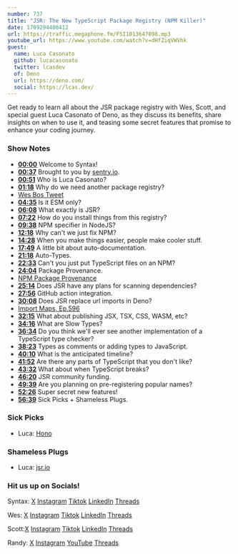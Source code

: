 ```yaml
---
number: 737
title: "JSR: The New TypeScript Package Registry (NPM Killer)"
date: 1709294400412
url: https://traffic.megaphone.fm/FSI1013647098.mp3
youtube_url: https://www.youtube.com/watch?v=dHfZiqVWVhk
guest:
  name: Luca Casonato
  github: lucacasonato
  twitter: lcasdev
  of: Deno
  url: https://deno.com/
  social: https://lcas.dev/
---
```


Get ready to learn all about the JSR package registry with Wes, Scott, and special guest Luca Casonato of Deno, as they discuss its benefits, share insights on when to use it, and teasing some secret features that promise to enhance your coding journey.

### Show Notes

* **[00:00](#t=00:00)** Welcome to Syntax!
* **[00:37](#t=00:37)** Brought to you by [sentry.io](www.sentry.io/syntax).
* **[00:51](#t=00:51)** Who is Luca Casonato?
* **[01:18](#t=01:18)** Why do we need another package registry?
* [Wes Bos Tweet](https://twitter.com/wesbos/status/1755708374400811100)
* **[04:35](#t=04:35)** Is it ESM only?
* **[06:08](#t=06:08)** What exactly is JSR?
* **[07:22](#t=07:22)** How do you install things from this registry?
* **[09:38](#t=09:38)** NPM specifier in NodeJS?
* **[12:18](#t=12:18)** Why can't we just fix NPM?
* **[14:28](#t=14:28)** When you make things easier, people make cooler stuff.
* **[17:49](#t=17:49)** A little bit about auto-documentation.
* **[21:18](#t=21:18)** Auto-Types.
* **[22:33](#t=22:33)** Can't you just put TypeScript files on an NPM?
* **[24:04](#t=24:04)** Package Provenance.
* [NPM Package Provenance](https://github.blog/2023-04-19-introducing-npm-package-provenance/)
* **[25:14](#t=25:14)** Does JSR have any plans for scanning dependencies?
* **[27:56](#t=27:56)** GitHub action integration.
* **[30:08](#t=30:08)** Does JSR replace url imports in Deno?
* [Import Maps, Ep.596](https://syntax.fm/show/596/the-new-import-map-standard)
* **[32:15](#t=32:15)** What about publishing JSX, TSX, CSS, WASM, etc?
* **[34:16](#t=34:16)** What are Slow Types?
* **[36:34](#t=36:34)** Do you think we'll ever see another implementation of a TypeScript type checker?
* **[38:23](#t=38:23)** Types as comments or adding types to JavaScript.
* **[40:10](#t=40:10)** What is the anticipated timeline?
* **[41:52](#t=41:52)** Are there any parts of TypeScript that you don't like?
* **[43:32](#t=43:32)** What about when TypeScript breaks?
* **[46:20](#t=46:20)** JSR community funding.
* **[49:39](#t=49:39)** Are you planning on pre-registering popular names?
* **[52:26](#t=52:26)** Super secret new features!
* **[56:39](#t=56:39)** Sick Picks + Shameless Plugs.

### Sick Picks

- Luca: [Hono](https://hono.dev/)

### Shameless Plugs

- Luca: [jsr.io](https://jsr.io/waitlist)

### Hit us up on Socials!

Syntax: [X](https://twitter.com/syntaxfm) [Instagram](https://www.instagram.com/syntax_fm/) [Tiktok](https://www.tiktok.com/@syntaxfm) [LinkedIn](https://www.linkedin.com/company/96077407/admin/feed/posts/) [Threads](https://www.threads.net/@syntax_fm)

Wes: [X](https://twitter.com/wesbos) [Instagram](https://www.instagram.com/wesbos/) [Tiktok](https://www.tiktok.com/@wesbos) [LinkedIn](https://www.linkedin.com/in/wesbos/) [Threads](https://www.threads.net/@wesbos)

Scott:[X](https://twitter.com/stolinski) [Instagram](https://www.instagram.com/stolinski/) [Tiktok](https://www.tiktok.com/@stolinski) [LinkedIn](https://www.linkedin.com/in/stolinski/) [Threads](https://www.threads.net/@stolinski)

Randy: [X](https://twitter.com/randyrektor) [Instagram](https://www.instagram.com/randyrektor/) [YouTube](https://www.youtube.com/@randyrektor) [Threads](https://www.threads.net/@randyrektor)
